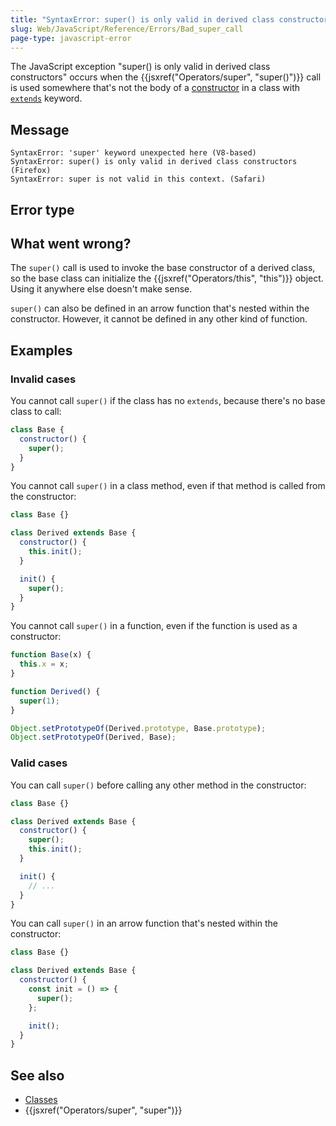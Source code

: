 ```yaml
---
title: "SyntaxError: super() is only valid in derived class constructors"
slug: Web/JavaScript/Reference/Errors/Bad_super_call
page-type: javascript-error
---
```




The JavaScript exception "super() is only valid in derived class constructors" occurs when the {{jsxref("Operators/super", "super()")}} call is used somewhere that's not the body of a [constructor](/Web/JavaScript/Reference/Classes/constructor) in a class with [`extends`](/Web/JavaScript/Reference/Classes/extends) keyword.

## Message

```plain
SyntaxError: 'super' keyword unexpected here (V8-based)
SyntaxError: super() is only valid in derived class constructors (Firefox)
SyntaxError: super is not valid in this context. (Safari)
```

## Error type



## What went wrong?

The `super()` call is used to invoke the base constructor of a derived class, so the base class can initialize the {{jsxref("Operators/this", "this")}} object. Using it anywhere else doesn't make sense.

`super()` can also be defined in an arrow function that's nested within the constructor. However, it cannot be defined in any other kind of function.

## Examples

### Invalid cases

You cannot call `super()` if the class has no `extends`, because there's no base class to call:

```js example-bad
class Base {
  constructor() {
    super();
  }
}
```

You cannot call `super()` in a class method, even if that method is called from the constructor:

```js example-ba
class Base {}

class Derived extends Base {
  constructor() {
    this.init();
  }

  init() {
    super();
  }
}
```

You cannot call `super()` in a function, even if the function is used as a constructor:

```js example-bad
function Base(x) {
  this.x = x;
}

function Derived() {
  super(1);
}

Object.setPrototypeOf(Derived.prototype, Base.prototype);
Object.setPrototypeOf(Derived, Base);
```

### Valid cases

You can call `super()` before calling any other method in the constructor:

```js example-good
class Base {}

class Derived extends Base {
  constructor() {
    super();
    this.init();
  }

  init() {
    // ...
  }
}
```

You can call `super()` in an arrow function that's nested within the constructor:

```js example-good
class Base {}

class Derived extends Base {
  constructor() {
    const init = () => {
      super();
    };

    init();
  }
}
```

## See also

- [Classes](/Web/JavaScript/Reference/Classes)
- {{jsxref("Operators/super", "super")}}

